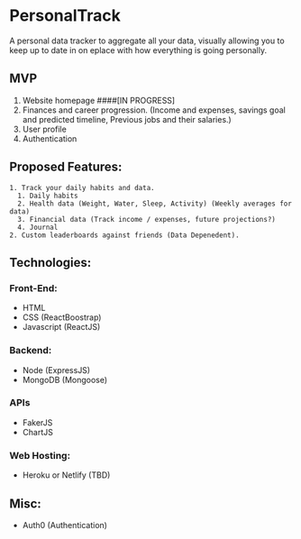 # PersonalTrack

A personal data tracker to aggregate all your data, visually allowing you to keep up to date in on eplace with how everything is going personally.

## MVP

1. Website homepage ####[IN PROGRESS]
2. Finances and career progression. (Income and expenses, savings goal and predicted timeline, Previous jobs and their salaries.)
3. User profile
4. Authentication

## Proposed Features:

    1. Track your daily habits and data.
      1. Daily habits
      2. Health data (Weight, Water, Sleep, Activity) (Weekly averages for data)
      3. Financial data (Track income / expenses, future projections?)
      4. Journal
    2. Custom leaderboards against friends (Data Depenedent).

## Technologies:

### Front-End:

- HTML
- CSS (ReactBoostrap)
- Javascript (ReactJS)

### Backend:

- Node (ExpressJS)
- MongoDB (Mongoose)

### APIs

- FakerJS
- ChartJS

### Web Hosting:

- Heroku or Netlify (TBD)

## Misc:

- Auth0 (Authentication)
